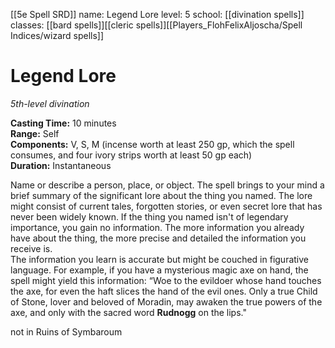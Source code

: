 [[5e Spell SRD]]
name: Legend Lore
level: 5
school: [[divination spells]]
classes: [[bard spells]][[cleric spells]][[Players_FlohFelixAljoscha/Spell Indices/wizard spells]]

# Legend Lore 
_5th-level divination_ 

**Casting Time:** 10 minutes    
**Range:** Self    
**Components:** V, S, M (incense worth at least 250 gp, which the spell consumes, and four ivory strips worth at least 50 gp each)    
**Duration:** Instantaneous 

Name or describe a person, place, or object. The spell brings to your mind a brief summary of the significant lore about the thing you named. The lore might consist of current tales, forgotten stories, or even secret lore that has never been widely known. If the thing you named isn't of legendary importance, you gain no information. The more information you already have about the thing, the more precise and detailed the information you receive is.    
The information you learn is accurate but might be couched in figurative language. For example, if you have a mysterious magic axe on hand, the spell might yield this information: “Woe to the evildoer whose hand touches the axe, for even the haft slices the hand of the evil ones. Only a true Child of Stone, lover and beloved of Moradin, may awaken the true powers of the axe, and only with the sacred word **Rudnogg** on the lips."

not in Ruins of Symbaroum